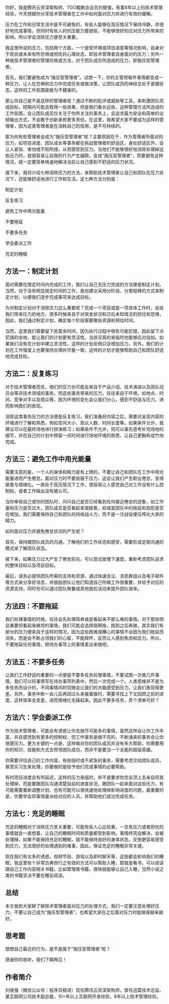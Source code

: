 你好，我是腾讯云资深架构师、TGO鲲鹏会会员刘俊强，有着8年以上的技术管理经验，今天想跟你分享技术管理者在工作中如何面对压力并进行有效的缓解。

压力在工作和日常生活中是不可避免的，有些人能够在高压情况下保持冷静，并很好地完成事情，但同时有些人的抗压能力要弱些，不能够很好的应对压力所带来的影响，所以学会消除压力便至关重要。

我这里所说的压力，包括两个方面，一个是受环境或项目进度等情况影响，自身对于现状或未来有所恐惧或担忧的心理状态，即技术管理者自身面对的压力；另外一种是技术管理者的管理风格或方法，对于团队成员所造成的压力，即施压型管理者。

首先，我们要避免成为“施压型管理者”。试想一下，你的主管把每件事情都变成一种压力，让人在恐惧和压力中完成任务或做决策，让团队成员的神经总处于紧绷状态，这样的工作氛围是极为不健康的。

那么你自己是不是这样的管理者呢？通过不断的批评或威胁等工具，来刺激团队完成目标，短期内可能会取得一些效果，但是我们看长远些，这种管理方法所造成的工作氛围，会让团队成员仅关注于你所关注的事务上，会追求最为安全和简单的业绩输出方式，不会敢于创新承担更多责任。在这里，我希望大家不要成为这样的管理者，因为这类管理者是在消耗自己的信用，是不可持续的。

那为何有些管理者会成为“施压型管理者”呢？主要原因在于，作为管理者所面对的压力，如项目进度、团队成长等事务都在挑战管理者的舒适区，身处舒适区外，会让人紧张、害怕或不知所措，从而感受到压力。当他们不能够很好地消除处理掉这些压力时，就很容易让自我的行为产生偏颇，变成“施压型管理者”，而要避免这种情况，就一定要简单快速地解决当前让自己感到不舒适的压力状况。

接下来，我将介绍七种消除压力的方法，来帮助技术管理者让自己和团队在压力状况下，还能够舒适地进行工作和生活。这七种方法分别是：

制定计划

反复练习

避免工作中用光能量

不要拖延

不要多任务

学会委派工作

充足的睡眠

## 方法一：制定计划

面对需要在限定时间内完成的工作，我们让自己无压力完成的方法便是制定计划。当然，对于没有明显规定时间的工作，我也建议采用分阶段、分里程碑的方式来制定计划，以便我们逐步完成事项来达成目标。

为何制定计划对于消除压力这么重要呢？完成一个项目或是一项具体工作时，会给我们带来压力的地方，很多时候来自于对突发状况和日后未知情况的担忧和恐惧，因此，我们通过制定计划，确定每个阶段需要哪些资源和预估时间。

当然，这里我们需要留下些富余时间，因为执行过程中很有可能犯错，因此留下点犯错的余地，能让我们的计划更有灵活性，当状况真的来临时也能够应对自如。如果我们没有在计划中建立灵活性，这样的计划反倒只会增加压力，另外，我们的计划在工作强度上也要保持合理并尽量一致，这样的计划才能够帮助自己和团队舒适地完成目标。

## 方法二：反复练习

对于技术管理者而言，咱们的压力也可能会来自于产品介绍、技术演讲以及团队动员会等非技术领域的事务。而这些事务带来的压力，往往来自于环境，如地点、时间、竞争对手以及观众等，因为环境的变化会让我们分心，感到不舒适与压力，进而影响我们的表现。

消除这类事务压力的方法便是反复练习，我们准备好内容之后，需要对呈现内容的环境进行了解和熟悉，例如空间大小、观众人数、时间长度等。如果条件允许，我建议可以在最终场地进行排演练习；如果条件不允许，则可以事先思考补充场地的细节，并在自己的计划中预留一点时间进行场地环境的熟悉，让自己更胸有成竹地完成。

## 方法三：避免工作中用光能量

需要注意的是，一个人的身体和精力是有上限的，不要让自己和团队在工作中用光能量进而产生倦怠。面对压力时不要屈服于压力，这会让我们产生职业倦怠，变得疲惫与情绪化。一直处于高压情况下工作，很容易让人感觉自己对工作没有什么控制权，或者工作输出没有被认可。

当你审视自己或你的团队时，问问自己是否已经看到任何接近倦怠的迹象，如工作量和压力是否过大，团队成员是否看起来很疲惫，抑或是团队中的拖延和抱怨是否在增加。我们需要保持自己和团队的持续战斗力，而不是一次战役便压榨光大家的精力。

如何面对压力并避免倦怠状况的产生呢？

首先，保持跟团队成员的沟通，了解他们的工作状态和感受，需要形成定期沟通的模式来了解团队状态。

接下来，如果压力过大产生了倦怠前兆，可以尝试放慢下速度，重新考虑团队追求的整体目标以及项目目标。

最后，请务必提供团队所需的支持和资源，通过快速会议、消息群组以及电子邮件等方式来分享好消息，并鼓励团队让他们知道自己所做工作很重要，并给予对应的资源支持，同时也可以通过团队聚餐或其他放松活动来提升团队效率。

## 方法四：不要拖延

我们处理事情的时候，往往会先处理简单或是看起来不那么难的事情。对于那些明显重要但看起来麻烦的事情，我们可能会选择拖啊拖，拖到之后再做，其实我们有部分的压力便来自于这样的情况，因为这些困难或糟心的事情不会因为我们拖延而消失，而是会不断占领我们的心智，不能释怀，反而让人感到焦虑和压力。所以，不要拖延任何事情，把待办事项上的事情拿出来做吧。

## 方法五：不要多任务

让我们工作舒适的重要的一点便是不要多任务处理事情，不要试图一次做几件事情，我们可以将事情写在待办事项列表中，然后一次完成一个。人类思维并不是为多任务而设计的，不同事情间的切换会让我们的大脑感受到压力，让我们表现得更差。另外，事务中断一会儿后再回过头来接着做时，需要寻找上下文回顾之前的进度，这样效率会变差，进而情绪化毛躁起来。因此不要多任务，弄个清单可好？

## 方法六：学会委派工作

作为技术管理者，可能会有诱惑让你去做尽可能多的事情，虽然这样会让你工作丰富，并且感觉到有更多的控制权，但工作事务是做不完的，不断涌来的事务会让你倍感压力。更为关键的一点是，这样做对你的团队成员并没有多大帮助，你需要用你的知识、技能和方式去带领团队成功，而并不是要当一个全能的超级英雄。

你需要评估自己的工作内容，有些临时或不紧急的事务，需要考虑交给团队成员，甚至实习生来处理，你要做的是给予他们完成事情的必要帮助。

有时项目进度会有所延迟，这样的压力来临时，并不是要求你完全顶上去亲自将其处理掉，而是要跟团队沟通清楚目前的进度状况，跟团队一起来面对这些压力，有可能需要重新调整计划、也有可能可以很快速地处理掉影响进度的问题，最重要的是，你要学会将事情委派给对应的人员，并帮助他们成功完成任务。

## 方法七：充足的睡眠

充足的睡眠对于消除压力至关重要，可能有些人心比较重，一旦有压力或者担忧的事情就会一直想着，让自己的睡眠时间和质量都受到影响。事情终究会解决，会被处理掉，如果不能保持充足的睡眠，就不能保持良好的身体状态，反倒更容易感受到压力，无法很好的处理遇到的难事，因此，保证充足的睡眠非常关键。

现在我们有太多的诱惑，视频节目、游戏以及即时聊天等，这些都会影响我们的睡眠，我这里有个非常古典但行之有效的方法可以帮助入睡，那就是看书，可以阅读跟自己工作内容相关书籍，比如管理类书籍，很快就能够让自己入睡，当然小说之类的书籍坚决不要在睡前阅读。

## 总结

本文我和大家聊了聊技术管理者面对压力的处理方式，我们一定要注意处理好压力，不要让自己成为“施压型管理者”，也希望大家在之后面对压力时能做得越来越好。

## 思考题

想想自己最近的行为，是不是属于“施压型管理者”呢？

感谢你的收听，我们下期再见！

## 作者简介

刘俊强（微信公众号：程序员精进）现任腾讯云资深架构师，曾任迅雷技术总监、某互联网公司技术副总裁，10+年以上互联网开发经验，8年以上技术管理经验。